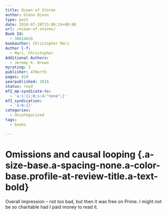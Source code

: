 ```yaml
---
title: Ocean of Storms
author: Glenn Dixon
type: post
date: 2018-07-28T15:06:24+00:00
url: /ocean-of-storms/
Book Id:
  - 30624628
bookauthor: Christopher Mari
Author l-f:
  - Mari, Christopher
Additional Authors:
  - Jeremy K. Brown
myrating: 3
publisher: 47North
pages: 410
yearpublished: 2016
status: read
mf2_mp-syndicate-to:
  - 'a:1:{i:0;s:4:"none";}'
mf2_syndication:
  - 'a:0:{}'
categories:
  - Uncategorized
tags:
  - books

---
```

# Omissions and causal looping {.a-size-base.a-spacing-none.a-color-base.profile-at-review-title.a-text-bold}

<p class="a-spacing-small a-spacing-top-mini a-color-base profile-at-review-text profile-at-review-text-desktop">
  Overall impression &#8211; not too bad, but then it was free on Prime. I might not be so charitable had I paid money to read it.
</p>